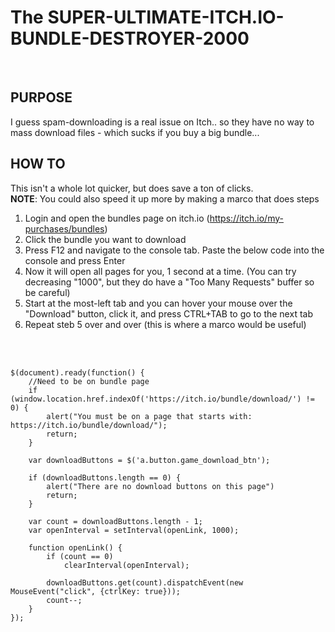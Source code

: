 # The SUPER-ULTIMATE-ITCH.IO-BUNDLE-DESTROYER-2000
<br />

## PURPOSE
I guess spam-downloading is a real issue on Itch.. so they have no way to mass download files - which sucks if you buy a big bundle...
<br />

## HOW TO
This isn't a whole lot quicker, but does save a ton of clicks.
<br />
**NOTE**: You could also speed it up more by making a marco that does steps 
<br />

1. Login and open the bundles page on itch.io (https://itch.io/my-purchases/bundles)
2. Click the bundle you want to download
3. Press F12 and navigate to the console tab. Paste the below code into the console and press Enter
4. Now it will open all pages for you, 1 second at a time. (You can try decreasing "1000", but they do have a "Too Many Requests" buffer so be careful)
5. Start at the most-left tab and you can hover your mouse over the "Download" button, click it, and press CTRL+TAB to go to the next tab
6. Repeat steb 5 over and over (this is where a marco would be useful)
<br />
<br />

```
$(document).ready(function() {
	//Need to be on bundle page
	if (window.location.href.indexOf('https://itch.io/bundle/download/') != 0) {
		alert("You must be on a page that starts with: https://itch.io/bundle/download/");
		return;
	}
	
	var downloadButtons = $('a.button.game_download_btn');
	
	if (downloadButtons.length == 0) {
		alert("There are no download buttons on this page")
		return;
	}
	
	var count = downloadButtons.length - 1;
	var openInterval = setInterval(openLink, 1000);
	
	function openLink() {
		if (count == 0)
			clearInterval(openInterval);
			
		downloadButtons.get(count).dispatchEvent(new MouseEvent("click", {ctrlKey: true}));
		count--;
	}
});
```
